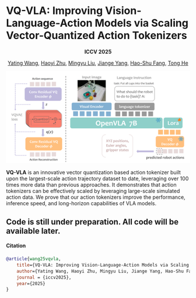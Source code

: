 
# VQ-VLA: Improving Vision-Language-Action Models via Scaling Vector-Quantized Action Tokenizers
<div align="center">

**ICCV 2025**

[Yating Wang](https://scholar.google.com/citations?hl=zh-CN&user=5SuBWh0AAAAJ), [Haoyi Zhu](https://www.haoyizhu.site/), [Mingyu Liu](https://mingyulau.github.io/), [Jiange Yang](https://yangjiangeyjg.github.io/),  [Hao-Shu Fang](https://fang-haoshu.github.io/), [Tong He](http://tonghe90.github.io/)
<!-- <hr style="border: 2px solid gray;"></hr> -->
</div>

![teaser](assets/vqvla_pipeline.png)

**VQ-VLA** is an innovative vector quantization based action tokenizer built upon the largest-scale action trajectory dataset to date, leveraging over 100 times more data than previous approaches. It demonstrates that action tokenizers can be effectively scaled by leveraging large-scale simulated action data. We prove that our action tokenizers improve the performance, inference speed, and long-horizon capabilities of
VLA models.

## Code is still under preparation. All code will be available later.

#### Citation

```bibtex
@article{wang25vqvla,
    title={VQ-VLA: Improving Vision-Language-Action Models via Scaling Vector-Quantized Action Tokenizers},
    author={Yating Wang, Haoyi Zhu, Mingyu Liu, Jiange Yang, Hao-Shu Fang, Tong He},
    journal = {iccv2025},
    year={2025}
}
```

